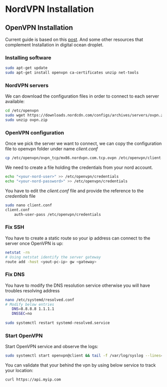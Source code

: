 # NordVPN Installation

## OpenVPN Installation

Current guide is based on this [post](https://support.nordvpn.com/Connectivity/Linux/1047409422/How-can-I-connect-to-NordVPN-using-Linux-Terminal.htm). And some other resources that complement Installation in digital ocean droplet.

### Installing software

```bash
sudo apt-get update
sudo apt-get install openvpn ca-certificates unzip net-tools
```

### NordVPN servers
We can download the configuration files in order to connect to each server available: 
```bash
cd /etc/openvpn
sudo wget https://downloads.nordcdn.com/configs/archives/servers/ovpn.zip
sudo unzip ovpn.zip
```

### OpenVPN configuration
Once we pick the server we want to connect, we can copy the configuration file to openvpn folder under name *client.conf*
```bash
cp /etc/openvpn/ovpn_tcp/mx86.nordvpn.com.tcp.ovpn /etc/openvpn/client.conf
```

We need to create a file holding the credentials from your nord account.
```bash
echo "<your-nord-user>" >> /etc/openvpn/credentials
echo "<your-nord-password>" >> /etc/openvpn/credentials
```
You have to edit the *client.conf* file and provide the reference to the *credentials* file
```bash
sudo nano client.conf
client.conf
	auth-user-pass /etc/openvpn/credentials
```

### Fix SSH
You have to create a static route so your ip address can connect to the server once OpenVPN is up:
```bash
netstat -rn
# Using netstat identify the server gateway
route add -host <yout-pc-ip> gw <gateway>
```

### Fix DNS
 You have to modify the DNS resolution service otherwise you will have troubles resolving address
 ```bash
nano /etc/systemd/resolved.conf
# Modify below entries
	DNS=8.8.8.8 1.1.1.1
	DNSSEC=no
	
sudo systemctl restart systemd-resolved.service
```

### Start OpenVPN
Start OpenVPN service and observe the logs:
```bash
sudo systemctl start openvpn@client && tail -f /var/log/syslog --lines=100
```

You can validate that your behind the vpn by using below service to track your location: 
```bash
curl https://api.myip.com
```
